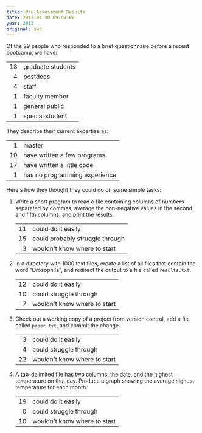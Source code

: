 ```yaml
---
title: Pre-Assessment Results
date: 2013-04-30 09:00:00
year: 2013
original: swc
---
```

<p>Of the 29 people who responded to a brief questionnaire before a recent bootcamp, we have:</p>
<table class="table table-striped">
  <tr><td align="right">18</td><td>graduate students</td></tr>
  <tr><td align="right">4</td><td>postdocs</td></tr>
  <tr><td align="right">4</td><td>staff</td></tr>
  <tr><td align="right">1</td><td>faculty member</td></tr>
  <tr><td align="right">1</td><td>general public</td></tr>
  <tr><td align="right">1</td><td>special student</td></tr>
</table>
<p>They describe their current expertise as:</p>
<table class="table table-striped">
  <tr><td align="right">1</td><td>master</td></tr>
  <tr><td align="right">10</td><td>have written a few programs</td></tr>
  <tr><td align="right">17</td><td>have written a little code</td></tr>
  <tr><td align="right">1</td><td>has no programming experience</td></tr>
</table>
<p>Here's how they thought they could do on some simple tasks:</p>
<ol>
  <li>Write a short program to read a file containing columns of numbers separated by commas, average the non-negative values in the second and fifth columns, and print the results.
    <table class="table table-striped">
      <tr><td align="right">11</td><td>could do it easily</td></tr>
      <tr><td align="right">15</td><td>could probably struggle through</td></tr>
      <tr><td align="right">3</td><td>wouldn't know where to start</td></tr>
    </table>
  </li>
  <li>In a directory with 1000 text files, create a list of all files that contain the word "Drosophila", and redirect the output to a file called <code>results.txt</code>.
    <table class="table table-striped">
      <tr><td align="right">12</td><td>could do it easily</td></tr>
      <tr><td align="right">10</td><td>could struggle through</td></tr>
      <tr><td align="right">7</td><td>wouldn't know where to start</td></tr>
    </table>
  </li>
  <li>Check out a working copy of a project from version control, add a file called <code>paper.txt</code>, and commit the change.
    <table class="table table-striped">
      <tr><td align="right">3</td><td>could do it easily</td></tr>
      <tr><td align="right">4</td><td>could struggle through</td></tr>
      <tr><td align="right">22</td><td>wouldn't know where to start</td></tr>
    </table>
  </li>
  <li>A tab-delimited file has two columns: the date, and the highest temperature on that day. Produce a graph showing the average highest temperature for each month.
    <table class="table table-striped">
      <tr><td align="right">19</td><td>could do it easily</td></tr>
      <tr><td align="right">0</td><td>could struggle through</td></tr>
      <tr><td align="right">10</td><td>wouldn't know where to start</td></tr>
    </table>
  </li>
</ol>
